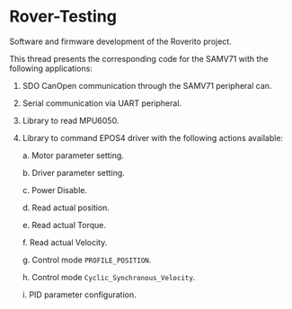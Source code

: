 # Rover-Testing
Software and firmware development of the Roverito project.

This thread presents the corresponding code for the SAMV71 with the following applications:

1. SDO CanOpen communication through the SAMV71 peripheral can.
2. Serial communication via UART peripheral.
3. Library to read MPU6050.
4. Library to command EPOS4 driver with the following actions available:

      a. Motor parameter setting.

      b. Driver parameter setting.

      c. Power Disable.

      d. Read actual position.

      e. Read actual Torque.

      f. Read actual Velocity.

      g. Control mode `PROFILE_POSITION`.

      h. Control mode `Cyclic_Synchronous_Velocity`.

      i. PID parameter configuration.
